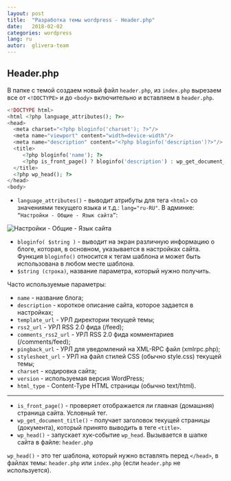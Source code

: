 ```yaml
---
layout: post
title:  "Разработка темы wordpress - Header.php"
date:   2018-02-02
categories: wordpress
lang: ru
autor:  glivera-team
---
```


## Header.php

В папке с темой создаем новый файл `header.php`, из `index.php` вырезаем все от `<!DOCTYPE>` и до `<body>` включительно и вставляем в `header.php`.

```php
<!DOCTYPE html>
<html <?php language_attributes(); ?>>
<head>
  <meta charset="<?php bloginfo('charset'); ?>"/>
  <meta name="viewport" content="width=device-width"/>
  <meta name="description" content="<?php bloginfo('description')?>"/>
  <title>
     <?php bloginfo('name'); ?>
     <?php is_front_page() ? bloginfo('description') : wp_get_document_title(); ?>
  </title>
  <?php wp_head(); ?>
</head>
<body>
```

- `language_attributes()` - выводит атрибуты для тега `<html>` со значениями текущего языка и т.д.: `lang="ru-RU"`. В админке: `“Настройки - Общие - Язык сайта”`:

![Настройки - Общие - Язык сайта](../../../../i/wp-dev-1.jpg)

- `bloginfo( $string )` - выводит на экран различную информацию о блоге, которая, в основном, указывается в настройках сайта. Функция `bloginfo()` относится к тегам шаблона и может быть использована в любом месте шаблона.
- `$string (строка)`, название параметра, который нужно получить.

Часто используемые параметры:
- `name` - название блога;
- `description` - короткое описание сайта, которое задается в настройках;
- `template_url` - УРЛ директории текущей темы;
- `rss2_url` - УРЛ RSS 2.0 фида (/feed);
- `comments_rss2_url` - УРЛ RSS 2.0 фида комментариев (/comments/feed);
- `pingback_url` - УРЛ для уведомлений на XML-RPC файл (xmlrpc.php);
- `stylesheet_url` - УРЛ на файл стилей CSS (обычно style.css) текущей темы;
- `charset` - кодировка сайта;
- `version` - используемая версия WordPress;
- `html_type` - Content-Type HTML страницы (обычно text/html).

---

- `is_front_page()` - проверяет отображается ли главная (домашняя) страница сайта. Условный тег.
- `wp_get_document_title()` - получает заголовок текущей страницы (документа), который принято выводить в теге `<title>`.
- `wp_head()` - запускает хук-событие `wp_head`. Вызывается в шапке сайта в файле: `header.php`

`wp_head()` - это тег шаблона, который нужно вставлять перед `</head>`, в файлах темы: `header.php` или `index.php` (если `header.php` не используется).
